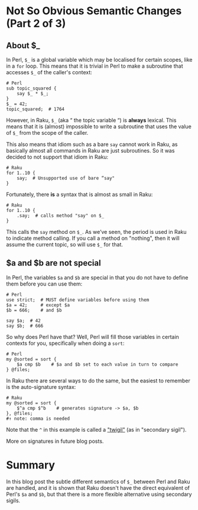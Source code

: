 # Not So Obvious Semantic Changes (Part 2 of 3)

## About $_
In Perl, `$_` is a global variable which may be localised for certain scopes, like in a `for` loop.  This means that it is trivial in Perl to make a subroutine that accesses `$_` of the caller's context:
```
# Perl
sub topic_squared {
    say $_ * $_;
}
$_ = 42;
topic_squared;  # 1764
```
However, in Raku, `$_` (aka “ the topic variable “) is **always** lexical.  This means that it is (almost) impossible to write a subroutine that uses the value of `$_` from the scope of the caller.

This also means that idiom such as a bare `say` cannot work in Raku, as basically almost all commands in Raku are just subroutines.  So it was decided to not support that idiom in Raku:
```
# Raku
for 1..10 {
    say;  # Unsupported use of bare “say"
}
```
Fortunately, there **is** a syntax that is almost as small in Raku:
```
# Raku
for 1..10 {
    .say;  # calls method "say" on $_
}
```
This calls the `say` method on `$_`.  As we’ve seen, the period is used in Raku to indicate method calling.  If you call a method on "nothing", then it will assume the current topic, so will use `$_` for that.

## $a and $b are not special
In Perl, the variables `$a` and `$b` are special in that you do not have to define them before you can use them:
```
# Perl
use strict;  # MUST define variables before using them
$a = 42;     # except $a
$b = 666;    # and $b

say $a;  # 42
say $b;  # 666
```
So why does Perl have that?  Well, Perl will fill those variables in certain contexts for you, specifically when doing a `sort`:
```
# Perl
my @sorted = sort {
    $a cmp $b    # $a and $b set to each value in turn to compare
} @files;
```
In Raku there are several ways to do the same, but the easiest to remember is the auto-signature syntax:
```
# Raku
my @sorted = sort {
    $^a cmp $^b    # generates signature -> $a, $b
}, @files;
#↑ note: comma is needed
```
Note that the `^` in this example is called a ["twigil"](https://docs.raku.org/language/variables#The_^_twigil) (as in "secondary sigil").

More on signatures in future blog posts.

# Summary
In this blog post the subtle different semantics of `$_` between Perl and Raku are handled, and it is shown that Raku doesn't have the direct equivalent of Perl's `$a` and `$b`, but that there is a more flexible alternative using secondary sigils.
